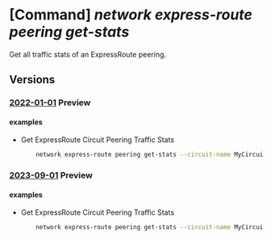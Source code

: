 # [Command] _network express-route peering get-stats_

Get all traffic stats of an ExpressRoute peering.

## Versions

### [2022-01-01](/Resources/mgmt-plane/L3N1YnNjcmlwdGlvbnMve30vcmVzb3VyY2Vncm91cHMve30vcHJvdmlkZXJzL21pY3Jvc29mdC5uZXR3b3JrL2V4cHJlc3Nyb3V0ZWNpcmN1aXRzL3t9L3BlZXJpbmdzL3t9L3N0YXRz/2022-01-01.xml) **Preview**

<!-- mgmt-plane /subscriptions/{}/resourcegroups/{}/providers/microsoft.network/expressroutecircuits/{}/peerings/{}/stats 2022-01-01 -->

#### examples

- Get ExpressRoute Circuit Peering Traffic Stats
    ```bash
        network express-route peering get-stats --circuit-name MyCircuit --name MyPeering --resource-group MyResourceGroup
    ```

### [2023-09-01](/Resources/mgmt-plane/L3N1YnNjcmlwdGlvbnMve30vcmVzb3VyY2Vncm91cHMve30vcHJvdmlkZXJzL21pY3Jvc29mdC5uZXR3b3JrL2V4cHJlc3Nyb3V0ZWNpcmN1aXRzL3t9L3BlZXJpbmdzL3t9L3N0YXRz/2023-09-01.xml) **Preview**

<!-- mgmt-plane /subscriptions/{}/resourcegroups/{}/providers/microsoft.network/expressroutecircuits/{}/peerings/{}/stats 2023-09-01 -->

#### examples

- Get ExpressRoute Circuit Peering Traffic Stats
    ```bash
        network express-route peering get-stats --circuit-name MyCircuit --name MyPeering --resource-group MyResourceGroup
    ```
